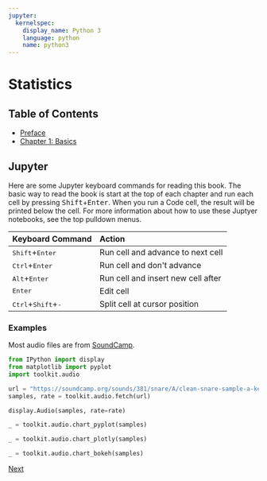```yaml
---
jupyter:
  kernelspec:
    display_name: Python 3
    language: python
    name: python3
---
```


# Statistics

## Table of Contents

- [Preface](index.ipynb)
- [Chapter 1: Basics](chapter_1.ipynb)

## Jupyter

Here are some Jupyter keyboard commands for reading this book. The basic way to
read the book is start at the top of each chapter and run each cell by pressing
<kbd>Shift</kbd>+<kbd>Enter</kbd>. When you run a Code cell, the result will be
printed below the cell. For more information about how to use these Juptyer
notebooks, see the top pulldown menus.

| Keyboard Command                              | Action                             |
| :-------------------------------------------- | :--------------------------------- |
| <kbd>Shift</kbd>+<kbd>Enter</kbd>             | Run cell and advance to next cell  |
| <kbd>Ctrl</kbd>+<kbd>Enter</kbd>              | Run cell and don't advance         |
| <kbd>Alt</kbd>+<kbd>Enter</kbd>               | Run cell and insert new cell after |
| <kbd>Enter</kbd>                              | Edit cell                          |
| <kbd>Ctrl</kbd>+<kbd>Shift</kbd>+<kbd>-</kbd> | Split cell at cursor position      |

### Examples

Most audio files are from [SoundCamp](https://soundcamp.org/).

```python
from IPython import display
from matplotlib import pyplot
import toolkit.audio

url = "https://soundcamp.org/sounds/381/snare/A/clean-snare-sample-a-key-06-oV5.wav"
samples, rate = toolkit.audio.fetch(url)

display.Audio(samples, rate=rate)
```

```python
_ = toolkit.audio.chart_pyplot(samples)
```

```python
_ = toolkit.audio.chart_plotly(samples)
```

```python
_ = toolkit.audio.chart_bokeh(samples)
```

[Next](chapter_1.ipynb)
